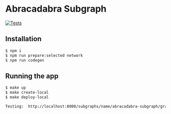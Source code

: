 # Abracadabra Subgraph
[![Tests](https://github.com/Abracadabra-money/abracadabra-subgraph/actions/workflows/tests.yml/badge.svg)](https://github.com/Abracadabra-money/abracadabra-subgraph/actions/workflows/tests.yml)

## Installation

```bash
$ npm i
$ npm run prepare:selected network
$ npm run codegen
```

## Running the app

```bash
$ make up
$ make create-local
$ make deploy-local

Testing:  http://localhost:8000/subgraphs/name/abracadabra-subgraph/graphql

```
